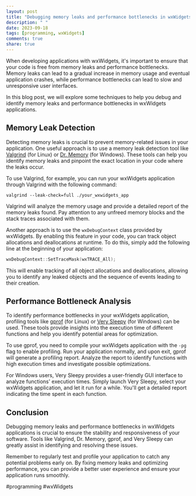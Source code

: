 ```yaml
---
layout: post
title: "Debugging memory leaks and performance bottlenecks in wxWidgets"
description: " "
date: 2023-09-18
tags: [programming, wxWidgets]
comments: true
share: true
---
```


When developing applications with wxWidgets, it's important to ensure that your code is free from memory leaks and performance bottlenecks. Memory leaks can lead to a gradual increase in memory usage and eventual application crashes, while performance bottlenecks can lead to slow and unresponsive user interfaces.

In this blog post, we will explore some techniques to help you debug and identify memory leaks and performance bottlenecks in wxWidgets applications.

## Memory Leak Detection

Detecting memory leaks is crucial to prevent memory-related issues in your application. One useful approach is to use a memory leak detection tool like [Valgrind](http://valgrind.org) (for Linux) or [Dr. Memory](http://drmemory.org) (for Windows). These tools can help you identify memory leaks and pinpoint the exact location in your code where the leaks occur.

To use Valgrind, for example, you can run your wxWidgets application through Valgrind with the following command:

```
valgrind --leak-check=full ./your_wxwidgets_app
```

Valgrind will analyze the memory usage and provide a detailed report of the memory leaks found. Pay attention to any unfreed memory blocks and the stack traces associated with them.

Another approach is to use the `wxDebugContext` class provided by wxWidgets. By enabling this feature in your code, you can track object allocations and deallocations at runtime. To do this, simply add the following line at the beginning of your application:

```cpp
wxDebugContext::SetTraceMask(wxTRACE_All);
```

This will enable tracking of all object allocations and deallocations, allowing you to identify any leaked objects and the sequence of events leading to their creation.

## Performance Bottleneck Analysis

To identify performance bottlenecks in your wxWidgets application, profiling tools like [gprof](https://sourceware.org/binutils/docs/gprof/) (for Linux) or [Very Sleepy](https://github.com/very-sleepy/very-sleepy) (for Windows) can be used. These tools provide insights into the execution time of different functions and help you identify potential areas for optimization.

To use gprof, you need to compile your wxWidgets application with the `-pg` flag to enable profiling. Run your application normally, and upon exit, gprof will generate a profiling report. Analyze the report to identify functions with high execution times and investigate possible optimizations.

For Windows users, Very Sleepy provides a user-friendly GUI interface to analyze functions' execution times. Simply launch Very Sleepy, select your wxWidgets application, and let it run for a while. You'll get a detailed report indicating the time spent in each function.

## Conclusion

Debugging memory leaks and performance bottlenecks in wxWidgets applications is crucial to ensure the stability and responsiveness of your software. Tools like Valgrind, Dr. Memory, gprof, and Very Sleepy can greatly assist in identifying and resolving these issues.

Remember to regularly test and profile your application to catch any potential problems early on. By fixing memory leaks and optimizing performance, you can provide a better user experience and ensure your application runs smoothly.

#programming #wxWidgets
